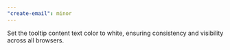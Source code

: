 ```yaml
---
"create-email": minor
---
```


Set the tooltip content text color to white, ensuring consistency and visibility across all browsers.
